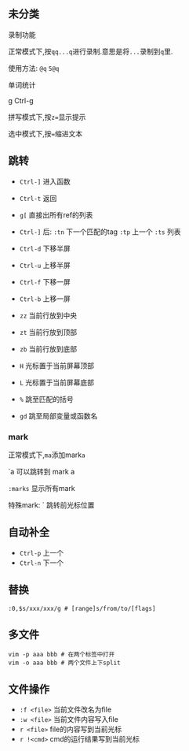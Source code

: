 
## 未分类

录制功能

正常模式下,按`qq...q`进行录制.意思是将`...`录制到`q`里.

使用方法:
`@q` `5@q`

单词统计

g Ctrl-g

拼写模式下,按`z=`显示提示

选中模式下,按`=`缩进文本



## 跳转

* `Ctrl-]` 进入函数
* `Ctrl-t` 返回
* `g[` 直接出所有ref的列表
* `Ctrl-]` 后: `:tn` 下一个匹配的tag `:tp` 上一个 `:ts` 列表

* `Ctrl-d` 下移半屏
* `Ctrl-u` 上移半屏
* `Ctrl-f` 下移一屏
* `Ctrl-b` 上移一屏

* `zz` 当前行放到中央
* `zt` 当前行放到顶部
* `zb` 当前行放到底部

* `H` 光标置于当前屏幕顶部
* `L` 光标置于当前屏幕底部

* `%` 跳至匹配的括号
* `gd` 跳至局部变量或函数名

### mark

正常模式下,`ma`添加mark`a`

`a 可以跳转到 mark a

`:marks` 显示所有mark

特殊mark: ` 跳转前光标位置

## 自动补全

* `Ctrl-p` 上一个
* `Ctrl-n` 下一个

## 替换

```
:0,$s/xxx/xxx/g # [range]s/from/to/[flags]
```

## 多文件

```
vim -p aaa bbb # 在两个标签中打开
vim -o aaa bbb # 两个文件上下split
```

## 文件操作

* `:f <file>` 当前文件改名为file
* `:w <file>` 当前文件内容写入file
* `r <file>` file的内容写到当前光标
* `r !<cmd>` cmd的运行结果写到当前光标
